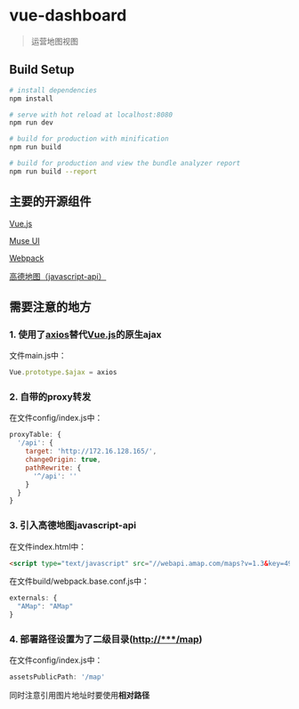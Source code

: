 # vue-dashboard

> 运营地图视图

## Build Setup

``` bash
# install dependencies
npm install

# serve with hot reload at localhost:8080
npm run dev

# build for production with minification
npm run build

# build for production and view the bundle analyzer report
npm run build --report
```

## 主要的开源组件

[Vue.js](http://cn.vuejs.org/)

[Muse UI](http://www.muse-ui.org)

[Webpack](http://vuejs-templates.github.io/webpack/)

[高德地图（javascript-api）](http://lbs.amap.com/api/javascript-api/summary/)

## 需要注意的地方

### 1. 使用了[axios](https://github.com/mzabriskie/axios)替代[Vue.js](http://cn.vuejs.org/)的原生ajax
文件main.js中：

``` javascript
Vue.prototype.$ajax = axios
```

### 2. 自带的proxy转发
在文件config/index.js中：

``` javascript
proxyTable: {
  '/api': {
    target: 'http://172.16.128.165/',
    changeOrigin: true,
    pathRewrite: {
      '^/api': ''
    }
  }
}
```

### 3. 引入高德地图javascript-api
在文件index.html中：

``` html
<script type="text/javascript" src="//webapi.amap.com/maps?v=1.3&key=49368279e2c8940219e4c54acd3081e8"></script>
```

在文件build/webpack.base.conf.js中：

``` javascript
externals: {
  "AMap": "AMap"
}
```

### 4. 部署路径设置为了二级目录([http://***/map]())
在文件config/index.js中：


``` javascript
assetsPublicPath: '/map'
```

同时注意引用图片地址时要使用**相对路径**
